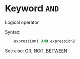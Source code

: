 # Keyword `AND` 

Logical operator

Syntax:
```sql
    expression1 AND expression2
```

See also: [OR](Or), [NOT](Not), [BETWEEN](Between)